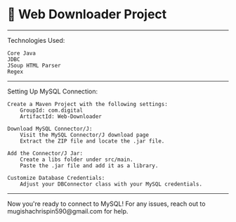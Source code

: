 # 🚀 Web Downloader Project
<hr>
Technologies Used:

    Core Java
    JDBC
    JSoup HTML Parser
    Regex
<hr>
Setting Up MySQL Connection:

    Create a Maven Project with the following settings:
        GroupId: com.digital
        ArtifactId: Web-Downloader

    Download MySQL Connector/J:
        Visit the MySQL Connector/J download page
        Extract the ZIP file and locate the .jar file.

    Add the Connector/J Jar:
        Create a libs folder under src/main.
        Paste the .jar file and add it as a library.

    Customize Database Credentials:
        Adjust your DBConnector class with your MySQL credentials.
<hr>
Now you're ready to connect to MySQL! For any issues, reach out to mugishachrispin590@gmail.com for help.